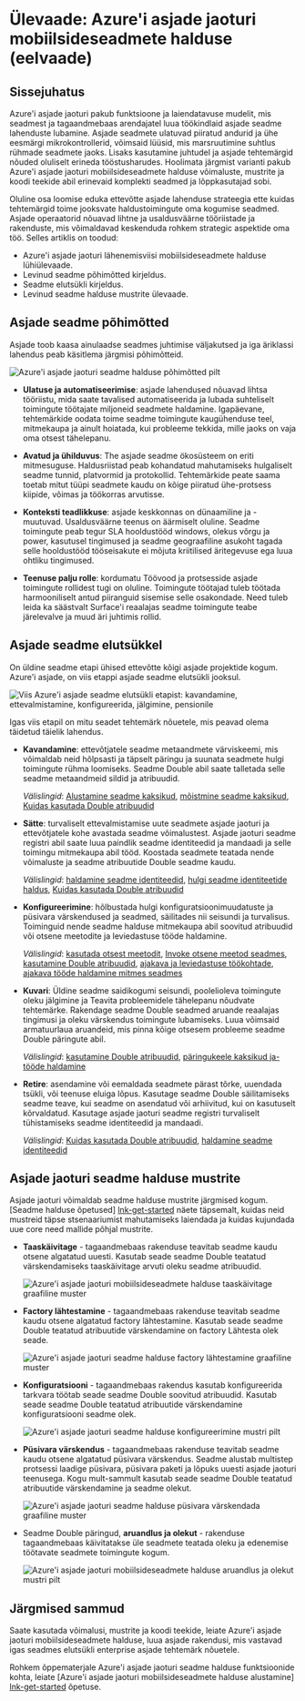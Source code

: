 <properties
 pageTitle="Asjade jaoturi seadme juhtimise ülevaade | Microsoft Azure'i"
 description="Selles artiklis antakse ülevaade sellest, seadmehalduse kasutamist teenuses Azure asjade jaoturi: enterprise seadme elutsükli, taaskäivitage arvuti, factory reset, püsivara värskendus, konfiguratsiooni, seadme kaksikud, päringute, tööde haldamine"
 services="iot-hub"
 documentationCenter=""
 authors="bzurcher"
 manager="timlt"
 editor=""/>

<tags
 ms.service="iot-hub"
 ms.devlang="na"
 ms.topic="get-started-article"
 ms.tgt_pltfrm="na"
 ms.workload="na"
 ms.date="10/03/2016"
 ms.author="bzurcher"/>

# <a name="overview-of-azure-iot-hub-device-management-preview"></a>Ülevaade: Azure'i asjade jaoturi mobiilsideseadmete halduse (eelvaade)

## <a name="introduction"></a>Sissejuhatus

Azure'i asjade jaoturi pakub funktsioone ja laiendatavuse mudelit, mis seadmest ja tagaandmebaas arendajatel luua töökindlaid asjade seadme lahenduste lubamine. Asjade seadmete ulatuvad piiratud andurid ja ühe eesmärgi mikrokontrollerid, võimsaid lüüsid, mis marsruutimine suhtlus rühmade seadmete jaoks.  Lisaks kasutamine juhtudel ja asjade tehtemärgid nõuded oluliselt erineda tööstusharudes.  Hoolimata järgmist varianti pakub Azure'i asjade jaoturi mobiilsideseadmete halduse võimaluste, mustrite ja koodi teekide abil erinevaid komplekti seadmed ja lõppkasutajad sobi.

Oluline osa loomise eduka ettevõtte asjade lahenduse strateegia ette kuidas tehtemärgid toime jooksvate haldustoimingute oma kogumise seadmed. Asjade operaatorid nõuavad lihtne ja usaldusväärne tööriistade ja rakenduste, mis võimaldavad keskenduda rohkem strategic aspektide oma töö. Selles artiklis on toodud:

- Azure'i asjade jaoturi lähenemisviisi mobiilsideseadmete halduse lühiülevaade.
- Levinud seadme põhimõtted kirjeldus.
- Seadme elutsükli kirjeldus.
- Levinud seadme halduse mustrite ülevaade.

## <a name="iot-device-management-principles"></a>Asjade seadme põhimõtted

Asjade toob kaasa ainulaadse seadmes juhtimise väljakutsed ja iga äriklassi lahendus peab käsitlema järgmisi põhimõtteid.

![Azure'i asjade jaoturi seadme halduse põhimõtted pilt][img-dm_principles]

- **Ulatuse ja automatiseerimise**: asjade lahendused nõuavad lihtsa tööriistu, mida saate tavalised automatiseerida ja lubada suhteliselt toimingute töötajate miljoneid seadmete haldamine. Igapäevane, tehtemärkide oodata toime seadme toimingute kaugühenduse teel, mitmekaupa ja ainult hoiatada, kui probleeme tekkida, mille jaoks on vaja oma otsest tähelepanu.

- **Avatud ja ühilduvus**: The asjade seadme ökosüsteem on eriti mitmesuguse. Haldusriistad peab kohandatud mahutamiseks hulgaliselt seadme tunnid, platvormid ja protokollid. Tehtemärkide peate saama toetab mitut tüüpi seadmete kaudu on kõige piiratud ühe-protsess kiipide, võimas ja töökorras arvutisse.

- **Konteksti teadlikkuse**: asjade keskkonnas on dünaamiline ja -muutuvad. Usaldusväärne teenus on äärmiselt oluline. Seadme toimingute peab tegur SLA hooldustööd windows, olekus võrgu ja power, kasutusel tingimused ja seadme geograafiline asukoht tagada selle hooldustööd tööseisakute ei mõjuta kriitilised äritegevuse ega luua ohtliku tingimused.

- **Teenuse palju rolle**: kordumatu Töövood ja protsesside asjade toimingute rollidest tugi on oluline. Toimingute töötajad tuleb töötada harmooniliselt antud piiranguid sisemise selle osakondade.  Need tuleb leida ka säästvalt Surface'i reaalajas seadme toimingute teabe järelevalve ja muud äri juhtimis rollid.

## <a name="iot-device-lifecycle"></a>Asjade seadme elutsükkel

On üldine seadme etapi ühised ettevõtte kõigi asjade projektide kogum. Azure'i asjade, on viis etappi asjade seadme elutsükli jooksul.

![Viis Azure'i asjade seadme elutsükli etapist: kavandamine, ettevalmistamine, konfigureerida, jälgimine, pensionile][img-device_lifecycle]

Igas viis etapil on mitu seadet tehtemärk nõuetele, mis peavad olema täidetud täielik lahendus.

- **Kavandamine**: ettevõtjatele seadme metaandmete värviskeemi, mis võimaldab neid hõlpsasti ja täpselt päringu ja suunata seadmete hulgi toimingute rühma loomiseks. Seadme Double abil saate talletada selle seadme metaandmeid sildid ja atribuudid.

    *Välislingid*: [Alustamine seadme kaksikud][lnk-twins-getstarted], [mõistmine seadme kaksikud][lnk-twins-devguide], [Kuidas kasutada Double atribuudid][lnk-twin-properties]

- **Sätte**: turvaliselt ettevalmistamise uute seadmete asjade jaoturi ja ettevõtjatele kohe avastada seadme võimalustest.  Asjade jaoturi seadme registri abil saate luua paindlik seadme identiteedid ja mandaadi ja selle toimingu mitmekaupa abil tööd. Koostada seadmete teatada nende võimaluste ja seadme atribuutide Double seadme kaudu.

    *Välislingid*: [haldamine seadme identiteedid][lnk-identity-registry], [hulgi seadme identiteetide haldus][lnk-bulk-identity], [Kuidas kasutada Double atribuudid][lnk-twin-properties]

- **Konfigureerimine**: hõlbustada hulgi konfiguratsioonimuudatuste ja püsivara värskendused ja seadmed, säilitades nii seisundi ja turvalisus. Toiminguid nende seadme halduse mitmekaupa abil soovitud atribuudid või otsene meetodite ja leviedastuse tööde haldamine.

    *Välislingid*: [kasutada otsest meetodit][lnk-c2d-methods], [Invoke otsene meetod seadmes][lnk-methods-devguide], [kasutamine Double atribuudid][lnk-twin-properties], [ajakava ja leviedastuse töökohtade][lnk-jobs], [ajakava tööde haldamine mitmes seadmes][lnk-jobs-devguide]

- **Kuvari**: Üldine seadme saidikogumi seisundi, poolelioleva toimingute oleku jälgimine ja Teavita probleemidele tähelepanu nõudvate tehtemärke.  Rakendage seadme Double seadmed aruande reaalajas tingimusi ja oleku värskendus toimingute lubamiseks. Luua võimsaid armatuurlaua aruandeid, mis pinna kõige otsesem probleeme seadme Double päringute abil.

    *Välislingid*: [kasutamine Double atribuudid][lnk-twin-properties], [päringukeele kaksikud ja-tööde haldamine][lnk-query-language]

- **Retire**: asendamine või eemaldada seadmete pärast tõrke, uuendada tsükli, või teenuse eluiga lõpus.  Kasutage seadme Double säilitamiseks seadme teave, kui seadme on asendatud või arhiivitud, kui on kasutuselt kõrvaldatud. Kasutage asjade jaoturi seadme registri turvaliselt tühistamiseks seadme identiteedid ja mandaadi.

    *Välislingid*: [Kuidas kasutada Double atribuudid][lnk-twin-properties], [haldamine seadme identiteedid][lnk-identity-registry]

## <a name="iot-hub-device-management-patterns"></a>Asjade jaoturi seadme halduse mustrite

Asjade jaoturi võimaldab seadme halduse mustrite järgmised kogum.  [Seadme halduse õpetused] [ lnk-get-started] näete täpsemalt, kuidas neid mustreid täpse stsenaariumist mahutamiseks laiendada ja kuidas kujundada uue core need mallide põhjal mustrite.

- **Taaskäivitage** - tagaandmebaas rakenduse teavitab seadme kaudu otsene algatatud uuesti.  Kasutab seade seadme Double teatatud värskendamiseks taaskäivitage arvuti oleku seadme atribuudid.

    ![Azure'i asjade jaoturi mobiilsideseadmete halduse taaskäivitage graafiline muster][img-reboot_pattern]

- **Factory lähtestamine** - tagaandmebaas rakenduse teavitab seadme kaudu otsene algatatud factory lähtestamine.  Kasutab seade seadme Double teatatud atribuutide värskendamine on factory Lähtesta olek seade.

    ![Azure'i asjade jaoturi seadme halduse factory lähtestamine graafiline muster][img-facreset_pattern]

- **Konfiguratsiooni** - tagaandmebaas rakendus kasutab konfigureerida tarkvara töötab seade seadme Double soovitud atribuudid.  Kasutab seade seadme Double teatatud atribuutide värskendamine konfiguratsiooni seadme olek.

    ![Azure'i asjade jaoturi seadme halduse konfigureerimine mustri pilt][img-config_pattern]

- **Püsivara värskendus** - tagaandmebaas rakenduse teavitab seadme kaudu otsene algatatud püsivara värskendus.  Seadme alustab multistep protsessi laadige püsivara, püsivara paketi ja lõpuks uuesti asjade jaoturi teenusega.  Kogu mult-sammult kasutab seade seadme Double teatatud atribuutide värskendamine ja seadme olekut.

    ![Azure'i asjade jaoturi seadme halduse püsivara värskendada graafiline muster][img-fwupdate_pattern]

- Seadme Double päringud, **aruandlus ja olekut** - rakenduse tagaandmebaas käivitatakse üle seadmete teatada oleku ja edenemise töötavate seadmete toimingute kogum.

    ![Azure'i asjade jaoturi mobiilsideseadmete halduse aruandlus ja olekut mustri pilt][img-report_progress_pattern]

## <a name="next-steps"></a>Järgmised sammud

Saate kasutada võimalusi, mustrite ja koodi teekide, leiate Azure'i asjade jaoturi mobiilsideseadmete halduse, luua asjade rakendusi, mis vastavad igas seadmes elutsükli enterprise asjade tehtemärk nõuetele.

Rohkem õppematerjale Azure'i asjade jaoturi seadme halduse funktsioonide kohta, leiate [Azure'i asjade jaoturi mobiilsideseadmete halduse alustamine] [ lnk-get-started] õpetuse.

<!-- Images and links -->
[img-dm_principles]: media/iot-hub-device-management-overview/image4.png
[img-device_lifecycle]: media/iot-hub-device-management-overview/image5.png
[img-config_pattern]: media/iot-hub-device-management-overview/configuration-pattern.png
[img-facreset_pattern]: media/iot-hub-device-management-overview/facreset-pattern.png
[img-fwupdate_pattern]: media/iot-hub-device-management-overview/fwupdate-pattern.png
[img-reboot_pattern]: media/iot-hub-device-management-overview/reboot-pattern.png
[img-report_progress_pattern]: media/iot-hub-device-management-overview/report-progress-pattern.png

[lnk-twins-devguide]: iot-hub-devguide-device-twins.md
[lnk-get-started]: iot-hub-device-management-get-started.md
[lnk-twins-getstarted]: iot-hub-node-node-twin-getstarted.md
[lnk-twin-properties]: iot-hub-node-node-twin-how-to-configure.md
[lnk-hub-getstarted]: iot-hub-csharp-csharp-getstarted.md
[lnk-identity-registry]: iot-hub-devguide-identity-registry.md
[lnk-bulk-identity]: iot-hub-bulk-identity-mgmt.md
[lnk-query-language]: iot-hub-devguide-query-language.md
[lnk-c2d-methods]: iot-hub-c2d-methods.md
[lnk-methods-devguide]: iot-hub-devguide-direct-methods.md
[lnk-jobs]: iot-hub-schedule-jobs.md
[lnk-jobs-devguide]: iot-hub-devguide-jobs.md